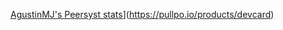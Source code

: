 [AgustinMJ's Peersyst stats](https://devcard.pullpo.io/api?user_id=cdlpmfu9g70s73ce0nbg&custom_title=amillan%20%40%20Peersyst%20Technology&custom_subtitle=Developer&show_icons=true&disable_animations=false&title_color=ffb002&text_color=ffffff&icon_color=785ef0&ring_color=ffffff&bg_color=000000&image_url=https%3A%2F%2Favatars.githubusercontent.com%2Fu%2F54996852%3Fv%3D4)](https://pullpo.io/products/devcard)
<!--[![Top Langs](https://github-readme-stats.vercel.app/api/top-langs/?username=AgustinMJ&layout=compact&langs_count=10&theme=tokyonight)](https://github.com/anuraghazra/github-readme-stats)
>-->

<!--
**AgustinMJ/AgustinMJ** is a ✨ _special_ ✨ repository because its `README.md` (this file) appears on your GitHub profile.

Here are some ideas to get you started:

- 🔭 I’m currently working on ...
- 🌱 I’m currently learning ...
- 👯 I’m looking to collaborate on ...
- 🤔 I’m looking for help with ...
- 💬 Ask me about ...
- 📫 How to reach me: ...
- 😄 Pronouns: ...
- ⚡ Fun fact: ...

